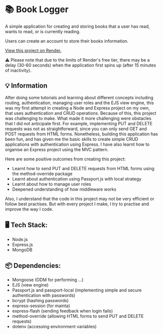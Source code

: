 # :books: Book Logger

A simple application for creating and storing books that a user has read, wants to read, or is currently reading.

Users can create an account to store their books information.

[View this project on Render.](https://book-logger.onrender.com)

:warning: Please note that due to the limits of Render's free tier, there may be a delay (30-60 seconds) when the application first spins up (after 15 minutes of inactivity).

## :bulb: Information

After doing some tutorials and learning about different concepts including routing, authentication, managing user roles and the EJS view engine, this was my first attempt in creating a Node and Express project on my own, that uses authentication and CRUD operations. Because of this, this project was challenging to make. What made it more challenging were obstacles that I did not anticipate first. For example, implementing PUT and DELETE requests was not as straightforward, since you can only send GET and POST requests from HTML forms. Nonetheless, building this application has been fun, and has given me the basic skills to create simple CRUD applications with authentication using Express. I have also learnt how to organise an Express project using the MVC pattern.

Here are some positive outcomes from creating this project:

- Learnt how to send PUT and DELETE requests from HTML forms using the method-override package
- Learnt about authentication using Passport.js with local strategy
- Learnt about how to manage user roles
- Deepened understanding of how middleware works

Also, I understand that the code in this project may not be very efficient or follow best practises. But with every project I make, I try to practise and improve the way I code.

## :desktop_computer: Tech Stack:

- Node.js
- Express.js
- MongoDB

## :package: Dependencies:

- Mongoose (ODM for performing ...)
- EJS (view engine)
- Passport.js and passport-local (implementing simple and secure authentication with passwords)
- bcrypt (hashing passwords)
- express-session (for mainta)
- express-flash (sending feedback when login fails)
- method-override (allowing HTML forms to send PUT and DELETE requests)
- dotenv (accessing environment variables)
